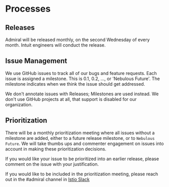 # Processes

## Releases

Admiral will be released monthly, on the second Wednesday of every month. Intuit engineers will conduct the release.

## Issue Management

We use GitHub issues to track all of our bugs and feature requests. Each issue is assigned a milestone. This is 0.1, 0.2, ..., or 'Nebulous Future'. The milestone indicates when we think the issue should get addressed.

We don't annotate issues with Releases; Milestones are used instead. We don't use GitHub projects at all, that support is disabled for our organization.

## Prioritization

There will be a monthly prioritization meeting where all issues without a milestone are added, either to a future release milestone, or to `Nebulous Future`. We will take thumbs ups and commenter engagement on issues into account in making these prioritization decisions.

If you would like your issue to be prioritized into an earlier release, please comment on the issue with your justification.

If you would like to be included in the prioritization meeting, please reach out in the #admiral channel in [Istio Slack](https://slack.istio.io/)
